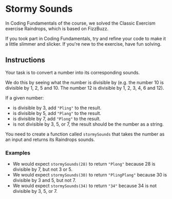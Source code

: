 # Stormy Sounds

In Coding Fundamentals of the course, we solved the Classic Exercism exercise Raindrops, which is based on FizzBuzz.

If you took part in Coding Fundamentals, try and refine your code to make it a little slimmer and slicker. If you're new to the exercise, have fun solving.

## Instructions

Your task is to convert a number into its corresponding sounds.

We do this by seeing what the number is divisible by (e.g. the number 10 is divisible by 1, 2, 5 and 10. The number 12 is divisible by 1, 2, 3, 4, 6 and 12).

If a given number:

- is divisible by 3, add `"Pling"` to the result.
- is divisible by 5, add `"Plang"` to the result.
- is divisible by 7, add `"Plong"` to the result.
- is not divisible by 3, 5, or 7, the result should be the number as a string.

You need to create a function called `stormySounds` that takes the number as an input and returns its Raindrops sounds.

### Examples

- We would expect `stormySounds(28)` to return `"Plong"` because 28 is divisible by 7, but not 3 or 5.
- We would expect `stormySounds(30)` to return `"PlingPlang"` because 30 is divisible by 3 and 5, but not 7.
- We would expect `stormySounds(34)` to return `"34"` because 34 is not divisible by 3, 5, or 7.
